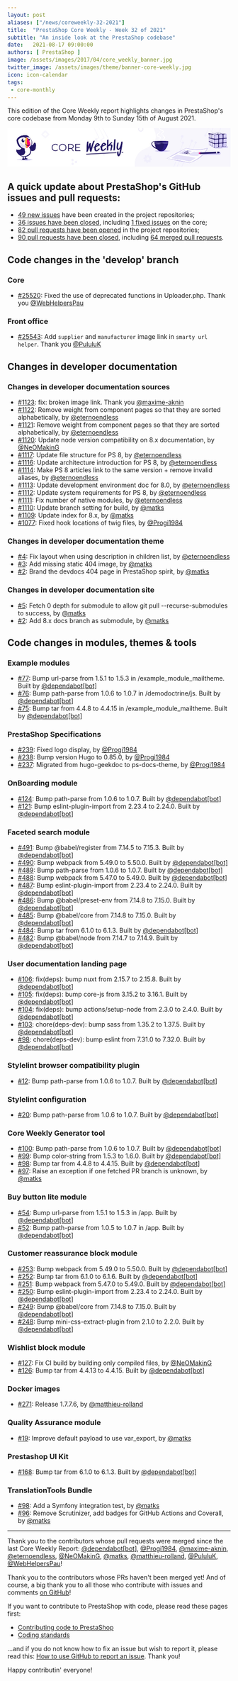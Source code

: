```yaml
---
layout: post
aliases: ["/news/coreweekly-32-2021"]
title:  "PrestaShop Core Weekly - Week 32 of 2021"
subtitle: "An inside look at the PrestaShop codebase"
date:   2021-08-17 09:00:00
authors: [ PrestaShop ]
image: /assets/images/2017/04/core_weekly_banner.jpg
twitter_image: /assets/images/theme/banner-core-weekly.jpg
icon: icon-calendar
tags:
 - core-monthly
---
```


This edition of the Core Weekly report highlights changes in PrestaShop's core codebase from Monday 9th to Sunday 15th of August 2021.

![Core Weekly banner](/assets/images/2018/12/banner-core-weekly.jpg)



## A quick update about PrestaShop's GitHub issues and pull requests:

- [49 new issues](https://github.com/search?q=org%3APrestaShop+is%3Apublic++-repo%3Aprestashop%2Fprestashop.github.io++is%3Aissue+created%3A2021-08-09..2021-08-15) have been created in the project repositories;
- [36 issues have been closed](https://github.com/search?q=org%3APrestaShop+is%3Apublic++-repo%3Aprestashop%2Fprestashop.github.io++is%3Aissue+closed%3A2021-08-09..2021-08-15), including [1 fixed issues](https://github.com/search?q=org%3APrestaShop+is%3Apublic++-repo%3Aprestashop%2Fprestashop.github.io++is%3Aissue+label%3Afixed+closed%3A2021-08-09..2021-08-15) on the core;
- [82 pull requests have been opened](https://github.com/search?q=org%3APrestaShop+is%3Apublic++-repo%3Aprestashop%2Fprestashop.github.io++is%3Apr+created%3A2021-08-09..2021-08-15) in the project repositories;
- [90 pull requests have been closed](https://github.com/search?q=org%3APrestaShop+is%3Apublic++-repo%3Aprestashop%2Fprestashop.github.io++is%3Apr+closed%3A2021-08-09..2021-08-15), including [64 merged pull requests](https://github.com/search?q=org%3APrestaShop+is%3Apublic++-repo%3Aprestashop%2Fprestashop.github.io++is%3Apr+merged%3A2021-08-09..2021-08-15).



## Code changes in the 'develop' branch


### Core
* [#25520](https://github.com/PrestaShop/PrestaShop/pull/25520): Fixed the use of deprecated functions in Uploader.php. Thank you [@WebHelpersPau](https://github.com/WebHelpersPau)


### Front office
* [#25543](https://github.com/PrestaShop/PrestaShop/pull/25543): Add `supplier` and `manufacturer` image link in `smarty url helper`. Thank you [@PululuK](https://github.com/PululuK)

## Changes in developer documentation

### Changes in developer documentation sources
* [#1123](https://github.com/PrestaShop/docs/pull/1123): fix: broken image link. Thank you [@maxime-aknin](https://github.com/maxime-aknin)
* [#1122](https://github.com/PrestaShop/docs/pull/1122): Remove weight from component pages so that they are sorted alphabetically, by [@eternoendless](https://github.com/eternoendless)
* [#1121](https://github.com/PrestaShop/docs/pull/1121): Remove weight from component pages so that they are sorted alphabetically, by [@eternoendless](https://github.com/eternoendless)
* [#1120](https://github.com/PrestaShop/docs/pull/1120): Update node version compatibility on 8.x documentation, by [@NeOMakinG](https://github.com/NeOMakinG)
* [#1117](https://github.com/PrestaShop/docs/pull/1117): Update file structure for PS 8, by [@eternoendless](https://github.com/eternoendless)
* [#1116](https://github.com/PrestaShop/docs/pull/1116): Update architecture introduction for PS 8, by [@eternoendless](https://github.com/eternoendless)
* [#1114](https://github.com/PrestaShop/docs/pull/1114): Make PS 8 articles link to the same version + remove invalid aliases, by [@eternoendless](https://github.com/eternoendless)
* [#1113](https://github.com/PrestaShop/docs/pull/1113): Update development environment doc for 8.0, by [@eternoendless](https://github.com/eternoendless)
* [#1112](https://github.com/PrestaShop/docs/pull/1112): Update system requirements for PS 8, by [@eternoendless](https://github.com/eternoendless)
* [#1111](https://github.com/PrestaShop/docs/pull/1111): Fix number of native modules, by [@eternoendless](https://github.com/eternoendless)
* [#1110](https://github.com/PrestaShop/docs/pull/1110): Update branch setting for build, by [@matks](https://github.com/matks)
* [#1109](https://github.com/PrestaShop/docs/pull/1109): Update index for 8.x, by [@matks](https://github.com/matks)
* [#1077](https://github.com/PrestaShop/docs/pull/1077): Fixed hook locations of twig files, by [@Progi1984](https://github.com/Progi1984)


### Changes in developer documentation theme
* [#4](https://github.com/PrestaShop/ps-docs-theme/pull/4): Fix layout when using description in children list, by [@eternoendless](https://github.com/eternoendless)
* [#3](https://github.com/PrestaShop/ps-docs-theme/pull/3): Add missing static 404 image, by [@matks](https://github.com/matks)
* [#2](https://github.com/PrestaShop/ps-docs-theme/pull/2): Brand the devdocs 404 page in PrestaShop spirit, by [@matks](https://github.com/matks)


### Changes in developer documentation site
* [#5](https://github.com/PrestaShop/devdocs-site/pull/5): Fetch 0 depth for submodule to allow git pull --recurse-submodules to success, by [@matks](https://github.com/matks)
* [#2](https://github.com/PrestaShop/devdocs-site/pull/2): Add 8.x docs branch as submodule, by [@matks](https://github.com/matks)


## Code changes in modules, themes & tools


### Example modules
* [#77](https://github.com/PrestaShop/example-modules/pull/77): Bump url-parse from 1.5.1 to 1.5.3 in /example_module_mailtheme. Built by [@dependabot[bot]](https://github.com/apps/dependabot)
* [#76](https://github.com/PrestaShop/example-modules/pull/76): Bump path-parse from 1.0.6 to 1.0.7 in /demodoctrine/js. Built by [@dependabot[bot]](https://github.com/apps/dependabot)
* [#75](https://github.com/PrestaShop/example-modules/pull/75): Bump tar from 4.4.8 to 4.4.15 in /example_module_mailtheme. Built by [@dependabot[bot]](https://github.com/apps/dependabot)


### PrestaShop Specifications
* [#239](https://github.com/PrestaShop/prestashop-specs/pull/239): Fixed logo display, by [@Progi1984](https://github.com/Progi1984)
* [#238](https://github.com/PrestaShop/prestashop-specs/pull/238): Bump version Hugo to 0.85.0, by [@Progi1984](https://github.com/Progi1984)
* [#237](https://github.com/PrestaShop/prestashop-specs/pull/237): Migrated from hugo-geekdoc to ps-docs-theme, by [@Progi1984](https://github.com/Progi1984)


### OnBoarding module
* [#124](https://github.com/PrestaShop/welcome/pull/124): Bump path-parse from 1.0.6 to 1.0.7. Built by [@dependabot[bot]](https://github.com/apps/dependabot)
* [#121](https://github.com/PrestaShop/welcome/pull/121): Bump eslint-plugin-import from 2.23.4 to 2.24.0. Built by [@dependabot[bot]](https://github.com/apps/dependabot)


### Faceted search module
* [#491](https://github.com/PrestaShop/ps_facetedsearch/pull/491): Bump @babel/register from 7.14.5 to 7.15.3. Built by [@dependabot[bot]](https://github.com/apps/dependabot)
* [#490](https://github.com/PrestaShop/ps_facetedsearch/pull/490): Bump webpack from 5.49.0 to 5.50.0. Built by [@dependabot[bot]](https://github.com/apps/dependabot)
* [#489](https://github.com/PrestaShop/ps_facetedsearch/pull/489): Bump path-parse from 1.0.6 to 1.0.7. Built by [@dependabot[bot]](https://github.com/apps/dependabot)
* [#488](https://github.com/PrestaShop/ps_facetedsearch/pull/488): Bump webpack from 5.47.0 to 5.49.0. Built by [@dependabot[bot]](https://github.com/apps/dependabot)
* [#487](https://github.com/PrestaShop/ps_facetedsearch/pull/487): Bump eslint-plugin-import from 2.23.4 to 2.24.0. Built by [@dependabot[bot]](https://github.com/apps/dependabot)
* [#486](https://github.com/PrestaShop/ps_facetedsearch/pull/486): Bump @babel/preset-env from 7.14.8 to 7.15.0. Built by [@dependabot[bot]](https://github.com/apps/dependabot)
* [#485](https://github.com/PrestaShop/ps_facetedsearch/pull/485): Bump @babel/core from 7.14.8 to 7.15.0. Built by [@dependabot[bot]](https://github.com/apps/dependabot)
* [#484](https://github.com/PrestaShop/ps_facetedsearch/pull/484): Bump tar from 6.1.0 to 6.1.3. Built by [@dependabot[bot]](https://github.com/apps/dependabot)
* [#482](https://github.com/PrestaShop/ps_facetedsearch/pull/482): Bump @babel/node from 7.14.7 to 7.14.9. Built by [@dependabot[bot]](https://github.com/apps/dependabot)


### User documentation landing page
* [#106](https://github.com/PrestaShop/user-documentation-landing/pull/106): fix(deps): bump nuxt from 2.15.7 to 2.15.8. Built by [@dependabot[bot]](https://github.com/apps/dependabot)
* [#105](https://github.com/PrestaShop/user-documentation-landing/pull/105): fix(deps): bump core-js from 3.15.2 to 3.16.1. Built by [@dependabot[bot]](https://github.com/apps/dependabot)
* [#104](https://github.com/PrestaShop/user-documentation-landing/pull/104): fix(deps): bump actions/setup-node from 2.3.0 to 2.4.0. Built by [@dependabot[bot]](https://github.com/apps/dependabot)
* [#103](https://github.com/PrestaShop/user-documentation-landing/pull/103): chore(deps-dev): bump sass from 1.35.2 to 1.37.5. Built by [@dependabot[bot]](https://github.com/apps/dependabot)
* [#98](https://github.com/PrestaShop/user-documentation-landing/pull/98): chore(deps-dev): bump eslint from 7.31.0 to 7.32.0. Built by [@dependabot[bot]](https://github.com/apps/dependabot)


### Stylelint browser compatibility plugin
* [#12](https://github.com/PrestaShop/stylelint-browser-compatibility/pull/12): Bump path-parse from 1.0.6 to 1.0.7. Built by [@dependabot[bot]](https://github.com/apps/dependabot)


### Stylelint configuration
* [#20](https://github.com/PrestaShop/stylelint-config/pull/20): Bump path-parse from 1.0.6 to 1.0.7. Built by [@dependabot[bot]](https://github.com/apps/dependabot)


### Core Weekly Generator tool
* [#100](https://github.com/PrestaShop/core-weekly-generator/pull/100): Bump path-parse from 1.0.6 to 1.0.7. Built by [@dependabot[bot]](https://github.com/apps/dependabot)
* [#99](https://github.com/PrestaShop/core-weekly-generator/pull/99): Bump color-string from 1.5.3 to 1.6.0. Built by [@dependabot[bot]](https://github.com/apps/dependabot)
* [#98](https://github.com/PrestaShop/core-weekly-generator/pull/98): Bump tar from 4.4.8 to 4.4.15. Built by [@dependabot[bot]](https://github.com/apps/dependabot)
* [#97](https://github.com/PrestaShop/core-weekly-generator/pull/97): Raise an exception if one fetched PR branch is unknown, by [@matks](https://github.com/matks)


### Buy button lite module
* [#54](https://github.com/PrestaShop/ps_buybuttonlite/pull/54): Bump url-parse from 1.5.1 to 1.5.3 in /app. Built by [@dependabot[bot]](https://github.com/apps/dependabot)
* [#52](https://github.com/PrestaShop/ps_buybuttonlite/pull/52): Bump path-parse from 1.0.5 to 1.0.7 in /app. Built by [@dependabot[bot]](https://github.com/apps/dependabot)


### Customer reassurance block module
* [#253](https://github.com/PrestaShop/blockreassurance/pull/253): Bump webpack from 5.49.0 to 5.50.0. Built by [@dependabot[bot]](https://github.com/apps/dependabot)
* [#252](https://github.com/PrestaShop/blockreassurance/pull/252): Bump tar from 6.1.0 to 6.1.6. Built by [@dependabot[bot]](https://github.com/apps/dependabot)
* [#251](https://github.com/PrestaShop/blockreassurance/pull/251): Bump webpack from 5.47.0 to 5.49.0. Built by [@dependabot[bot]](https://github.com/apps/dependabot)
* [#250](https://github.com/PrestaShop/blockreassurance/pull/250): Bump eslint-plugin-import from 2.23.4 to 2.24.0. Built by [@dependabot[bot]](https://github.com/apps/dependabot)
* [#249](https://github.com/PrestaShop/blockreassurance/pull/249): Bump @babel/core from 7.14.8 to 7.15.0. Built by [@dependabot[bot]](https://github.com/apps/dependabot)
* [#248](https://github.com/PrestaShop/blockreassurance/pull/248): Bump mini-css-extract-plugin from 2.1.0 to 2.2.0. Built by [@dependabot[bot]](https://github.com/apps/dependabot)


### Wishlist block module
* [#127](https://github.com/PrestaShop/blockwishlist/pull/127): Fix CI build by building only compiled files, by [@NeOMakinG](https://github.com/NeOMakinG)
* [#126](https://github.com/PrestaShop/blockwishlist/pull/126): Bump tar from 4.4.13 to 4.4.15. Built by [@dependabot[bot]](https://github.com/apps/dependabot)


### Docker images
* [#271](https://github.com/PrestaShop/docker/pull/271): Release 1.7.7.6, by [@matthieu-rolland](https://github.com/matthieu-rolland)


### Quality Assurance module
* [#19](https://github.com/PrestaShop/ps_qualityassurance/pull/19): Improve default payload to use var_export, by [@matks](https://github.com/matks)


### Prestashop UI Kit
* [#168](https://github.com/PrestaShop/prestashop-ui-kit/pull/168): Bump tar from 6.1.0 to 6.1.3. Built by [@dependabot[bot]](https://github.com/apps/dependabot)


### TranslationTools Bundle
* [#98](https://github.com/PrestaShop/TranslationToolsBundle/pull/98): Add a Symfony integration test, by [@matks](https://github.com/matks)
* [#96](https://github.com/PrestaShop/TranslationToolsBundle/pull/96): Remove Scrutinizer, add badges for GitHub Actions and Coverall, by [@matks](https://github.com/matks)


<hr />

Thank you to the contributors whose pull requests were merged since the last Core Weekly Report: [@dependabot[bot]](https://github.com/apps/dependabot), [@Progi1984](https://github.com/Progi1984), [@maxime-aknin](https://github.com/maxime-aknin), [@eternoendless](https://github.com/eternoendless), [@NeOMakinG](https://github.com/NeOMakinG), [@matks](https://github.com/matks), [@matthieu-rolland](https://github.com/matthieu-rolland), [@PululuK](https://github.com/PululuK), [@WebHelpersPau](https://github.com/WebHelpersPau)!

Thank you to the contributors whose PRs haven't been merged yet! And of course, a big thank you to all those who contribute with issues and comments [on GitHub](https://github.com/PrestaShop/PrestaShop)!

If you want to contribute to PrestaShop with code, please read these pages first:

 * [Contributing code to PrestaShop](https://devdocs.prestashop.com/1.7/contribute/contribution-guidelines/)
 * [Coding standards](https://devdocs.prestashop.com/1.7/development/coding-standards/)

...and if you do not know how to fix an issue but wish to report it, please read this: [How to use GitHub to report an issue](https://devdocs.prestashop.com/1.7/contribute/contribute-reporting-issues/). Thank you!

Happy contributin' everyone!

